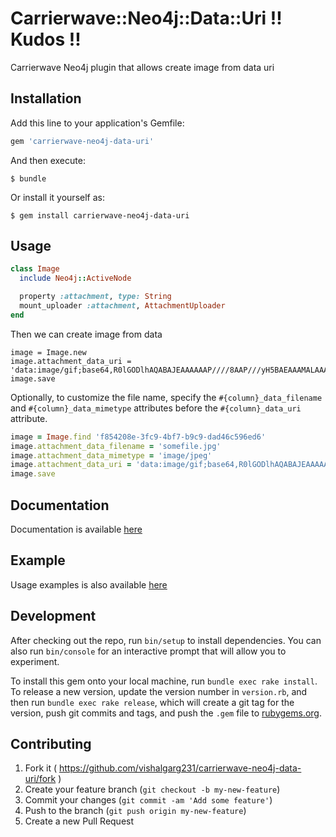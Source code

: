 # Carrierwave::Neo4j::Data::Uri !! Kudos !!

Carrierwave Neo4j plugin that allows create image from data uri

## Installation

Add this line to your application's Gemfile:

```ruby
gem 'carrierwave-neo4j-data-uri'
```

And then execute:

    $ bundle

Or install it yourself as:

    $ gem install carrierwave-neo4j-data-uri

## Usage

```ruby
class Image
  include Neo4j::ActiveNode

  property :attachment, type: String
  mount_uploader :attachment, AttachmentUploader
end
```

Then we can create image from data

```
image = Image.new
image.attachment_data_uri = 'data:image/gif;base64,R0lGODlhAQABAJEAAAAAAP////8AAP///yH5BAEAAAMALAAAAAABAAEAAAICVAEAOw=='
image.save
```

Optionally, to customize the file name, specify the `#{column}_data_filename` and `#{column}_data_mimetype` attributes before the `#{column}_data_uri` attribute.

```ruby
image = Image.find 'f854208e-3fc9-4bf7-b9c9-dad46c596ed6'
image.attachment_data_filename = 'somefile.jpg'
image.attachment_data_mimetype = 'image/jpeg'
image.attachment_data_uri = 'data:image/gif;base64,R0lGODlhAQABAJEAAAAAAP////8AAP///yH5BAEAAAMALAAAAAABAAEAAAICVAEAOw=='
image.save
```

## Documentation

Documentation is available [here](http://www.rubydoc.info/gems/carrierwave-neo4j-data-uri)

## Example

Usage examples is also available [here](example/mock.rb)


## Development

After checking out the repo, run `bin/setup` to install dependencies. You can also run `bin/console` for an interactive prompt that will allow you to experiment.

To install this gem onto your local machine, run `bundle exec rake install`. To release a new version, update the version number in `version.rb`, and then run `bundle exec rake release`, which will create a git tag for the version, push git commits and tags, and push the `.gem` file to [rubygems.org](https://rubygems.org).

## Contributing

1. Fork it ( https://github.com/vishalgarg231/carrierwave-neo4j-data-uri/fork )
2. Create your feature branch (`git checkout -b my-new-feature`)
3. Commit your changes (`git commit -am 'Add some feature'`)
4. Push to the branch (`git push origin my-new-feature`)
5. Create a new Pull Request
